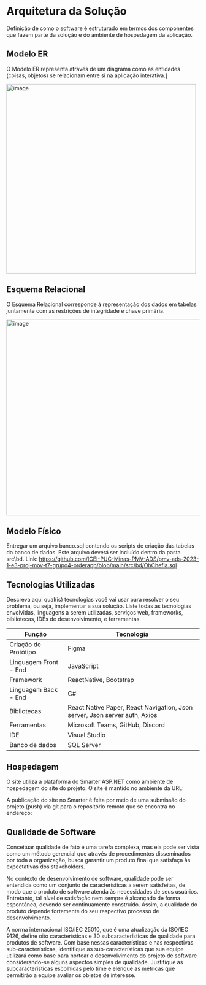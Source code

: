 # Arquitetura da Solução

Definição de como o software é estruturado em termos dos componentes que fazem parte da solução e do ambiente de hospedagem da aplicação.


## Modelo ER

O Modelo ER representa através de um diagrama como as entidades (coisas, objetos) se relacionam entre si na aplicação interativa.]

<img width="494" alt="image" src="https://user-images.githubusercontent.com/60409021/229384691-0127c1d6-ccf4-4d59-84d6-ba85610f2699.png">


## Esquema Relacional

O Esquema Relacional corresponde à representação dos dados em tabelas juntamente com as restrições de integridade e chave primária.
 
<img width="511" alt="image" src="https://user-images.githubusercontent.com/60409021/229384710-552dff18-0bb6-4e76-9215-48eee0a3ff39.png">

## Modelo Físico

Entregar um arquivo banco.sql contendo os scripts de criação das tabelas do banco de dados. Este arquivo deverá ser incluído dentro da pasta src\bd.
Link: https://github.com/ICEI-PUC-Minas-PMV-ADS/pmv-ads-2023-1-e3-proj-mov-t7-grupo4-orderapp/blob/main/src/bd/OhChefia.sql

## Tecnologias Utilizadas

Descreva aqui qual(is) tecnologias você vai usar para resolver o seu problema, ou seja, implementar a sua solução. Liste todas as tecnologias envolvidas, linguagens a serem utilizadas, serviços web, frameworks, bibliotecas, IDEs de desenvolvimento, e ferramentas.

|Função    | Tecnologia  | 
|------------|-----------------------------------------|
| Criação de Protótipo | Figma |
| Linguagem Front - End| JavaScript | 
| Framework | ReactNative, Bootstrap |
| Linguagem Back - End | C# | 
| Bibliotecas | React Native Paper, React Navigation, Json server, Json server auth, Axios | 
| Ferramentas | Microsoft Teams, GitHub, Discord |
| IDE | Visual Studio  | 
| Banco de dados | SQL Server | 

## Hospedagem

O site utiliza a plataforma do Smarter ASP.NET como ambiente de hospedagem do site do projeto. O site é mantido no ambiente da URL:     

A publicação do site no Smarter é feita por meio de uma submissão do projeto (push) via git para o repositório remoto que se encontra no endereço:  

## Qualidade de Software

Conceituar qualidade de fato é uma tarefa complexa, mas ela pode ser vista como um método gerencial que através de procedimentos disseminados por toda a organização, busca garantir um produto final que satisfaça às expectativas dos stakeholders.

No contexto de desenvolvimento de software, qualidade pode ser entendida como um conjunto de características a serem satisfeitas, de modo que o produto de software atenda às necessidades de seus usuários. Entretanto, tal nível de satisfação nem sempre é alcançado de forma espontânea, devendo ser continuamente construído. Assim, a qualidade do produto depende fortemente do seu respectivo processo de desenvolvimento.

A norma internacional ISO/IEC 25010, que é uma atualização da ISO/IEC 9126, define oito características e 30 subcaracterísticas de qualidade para produtos de software.
Com base nessas características e nas respectivas sub-características, identifique as sub-características que sua equipe utilizará como base para nortear o desenvolvimento do projeto de software considerando-se alguns aspectos simples de qualidade. Justifique as subcaracterísticas escolhidas pelo time e elenque as métricas que permitirão a equipe avaliar os objetos de interesse.

